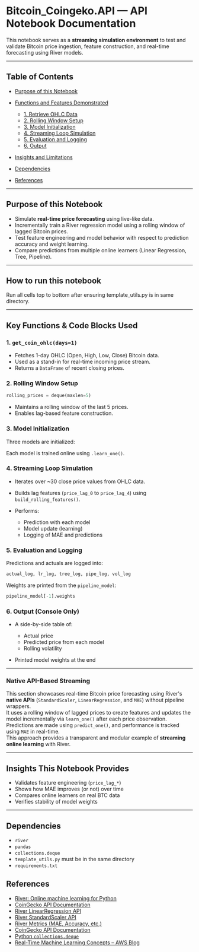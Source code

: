 # Bitcoin_Coingeko.API — API Notebook Documentation

This notebook serves as a **streaming simulation environment** to test and validate Bitcoin price ingestion, feature construction, and real-time forecasting using River models.

---

## Table of Contents

* [Purpose of this Notebook](#purpose-of-this-notebook)
* [Functions and Features Demonstrated](#key-functions--code-blocks-used)

  * [1. Retrieve OHLC Data](#1-get_coin_ohlcdays1)
  * [2. Rolling Window Setup](#2-rolling-window-setup)
  * [3. Model Initialization](#3-model-initialization)
  * [4. Streaming Loop Simulation](#4-streaming-loop-simulation)
  * [5. Evaluation and Logging](#5-evaluation-and-logging)
  * [6. Output](#6-output-console-only)
* [Insights and Limitations](#insights-this-notebook-provides)
* [Dependencies](#dependencies)
* [References](#references)
---

## Purpose of this Notebook

* Simulate **real-time price forecasting** using live-like data.
* Incrementally train a River regression model using a rolling window of lagged Bitcoin prices.
* Test feature engineering and model behavior with respect to prediction accuracy and weight learning.
* Compare predictions from multiple online learners (Linear Regression, Tree, Pipeline).

---
## How to run this notebook 
Run all cells top to bottom after ensuring template_utils.py is in same directory.

---
##  Key Functions & Code Blocks Used

### 1. `get_coin_ohlc(days=1)`

* Fetches 1-day OHLC (Open, High, Low, Close) Bitcoin data.
* Used as a stand-in for real-time incoming price stream.
* Returns a `DataFrame` of recent closing prices.

### 2. Rolling Window Setup

```python
rolling_prices = deque(maxlen=5)
```

* Maintains a rolling window of the last 5 prices.
* Enables lag-based feature construction.

### 3. Model Initialization

Three models are initialized:

Each model is trained online using `.learn_one()`.

### 4. Streaming Loop Simulation

* Iterates over \~30 close price values from OHLC data.
* Builds lag features (`price_lag_0` to `price_lag_4`) using `build_rolling_features()`.
* Performs:

  * Prediction with each model
  * Model update (learning)
  * Logging of MAE and predictions

### 5. Evaluation and Logging

Predictions and actuals are logged into:

```python
actual_log, lr_log, tree_log, pipe_log, vol_log
```

Weights are printed from the `pipeline_model`:

```python
pipeline_model[-1].weights
```

### 6. Output (Console Only)

* A side-by-side table of:

  * Actual price
  * Predicted price from each model
  * Rolling volatility
* Printed model weights at the end
---
### Native API-Based Streaming 

This section showcases real-time Bitcoin price forecasting using River's **native APIs** (`StandardScaler`, `LinearRegression`, and `MAE`) without pipeline wrappers.  
It uses a rolling window of lagged prices to create features and updates the model incrementally via `learn_one()` after each price observation.  
Predictions are made using `predict_one()`, and performance is tracked using `MAE` in real-time.  
This approach provides a transparent and modular example of **streaming online learning** with River.

---

## Insights This Notebook Provides

* Validates feature engineering (`price_lag_*`)
* Shows how MAE improves (or not) over time
* Compares online learners on real BTC data
* Verifies stability of model weights

---


## Dependencies

* `river`
* `pandas`
* `collections.deque`
* `template_utils.py` must be in the same directory
* `requirements.txt`

## References

- [River: Online machine learning for Python](https://riverml.xyz/latest/)
- [CoinGecko API Documentation](https://www.coingecko.com/en/api/documentation)
- [River LinearRegression API](https://riverml.xyz/latest/api/linear_model/LinearRegression/)
- [River StandardScaler API](https://riverml.xyz/latest/api/preprocessing/StandardScaler/)
- [River Metrics (MAE, Accuracy, etc.)](https://riverml.xyz/latest/api/metrics/)
- [CoinGecko API Documentation](https://www.coingecko.com/en/api/documentation)
- [Python `collections.deque`](https://docs.python.org/3/library/collections.html#collections.deque)
- [Real-Time Machine Learning Concepts – AWS Blog](https://aws.amazon.com/blogs/machine-learning/building-real-time-prediction-systems-with-online-learning/)

